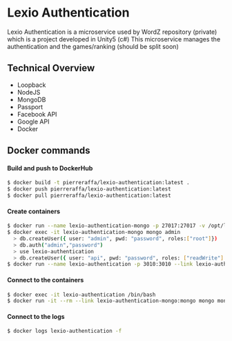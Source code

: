 # Lexio Authentication

Lexio Authentication is a microservice used by WordZ repository (private) which is a project developed in Unity5 (c#)
This microservice manages the authentication and the games/ranking (should be split soon)

## Technical Overview
- Loopback  
- NodeJS  
- MongoDB  
- Passport  
- Facebook API  
- Google API
- Docker

## Docker commands

#### Build and push to DockerHub
```sh
$ docker build -t pierreraffa/lexio-authentication:latest .  
$ docker push pierreraffa/lexio-authentication:latest  
$ docker pull pierreraffa/lexio-authentication:latest  
```
#### Create containers
```sh
$ docker run --name lexio-authentication-mongo -p 27017:27017 -v /opt/lexio-authentication-mongo/db:/data/db -d mongo --auth 
$ docker exec -it lexio-authentication-mongo mongo admin  
  > db.createUser({ user: "admin", pwd: "password", roles:["root"]})  
  > db.auth("admin","password")  
  > use lexio-authentication  
  > db.createUser({ user: "api", pwd: "password", roles: ["readWrite"] }) 
$ docker run --name lexio-authentication -p 3010:3010 --link lexio-authentication-mongo:mongo --link lexio-purchase:lexio-purchase -d pierreraffa/lexio-authentication:latest 
```
#### Connect to the containers  
```sh
$ docker exec -it lexio-authentication /bin/bash  
$ docker run -it --rm --link lexio-authentication-mongo:mongo mongo mongo -u api -p password --authenticationDatabase lexio-authentication lexio-authentication-mongo/lexio-authentication  
```
#### Connect to the logs  
```sh
$ docker logs lexio-authentication -f
```
